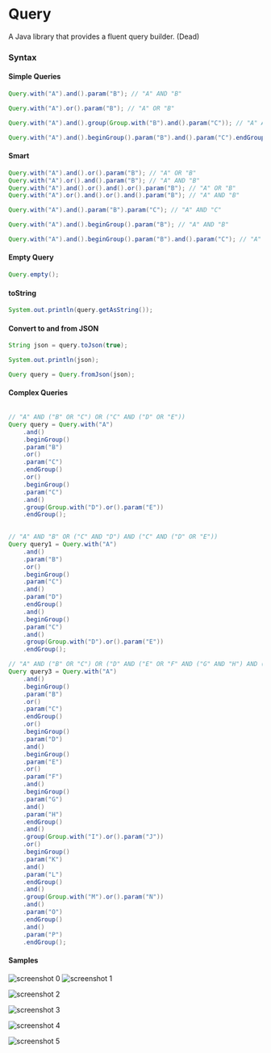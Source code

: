 # Query
A Java library that provides a fluent query builder. (Dead)


### Syntax

#### Simple Queries

```java
Query.with("A").and().param("B"); // "A" AND "B"

Query.with("A").or().param("B"); // "A" OR "B"

Query.with("A").and().group(Group.with("B").and().param("C")); // "A" AND ("B" AND "C")

Query.with("A").and().beginGroup().param("B").and().param("C").endGroup(); // "A" AND ("B" AND "C")
```


#### Smart

```java
Query.with("A").and().or().param("B"); // "A" OR "B"
Query.with("A").or().and().param("B"); // "A" AND "B"
Query.with("A").and().or().and().or().param("B"); // "A" OR "B"
Query.with("A").or().and().or().and().param("B"); // "A" AND "B"

Query.with("A").and().param("B").param("C"); // "A" AND "C"

Query.with("A").and().beginGroup().param("B"); // "A" AND "B"

Query.with("A").and().beginGroup().param("B").and().param("C"); // "A" AND ("B" AND "C")
```


#### Empty Query

```java
Query.empty();
```


#### toString

```java
System.out.println(query.getAsString());
```


#### Convert to and from JSON

```java
String json = query.toJson(true);

System.out.println(json);

Query query = Query.fromJson(json);
```


#### Complex Queries

```java

// "A" AND ("B" OR "C") OR ("C" AND ("D" OR "E"))
Query query = Query.with("A")
    .and()
    .beginGroup()
    .param("B")
    .or()
    .param("C")
    .endGroup()
    .or()
    .beginGroup()
    .param("C")
    .and()
    .group(Group.with("D").or().param("E"))
    .endGroup();
    

// "A" AND "B" OR ("C" AND "D") AND ("C" AND ("D" OR "E"))
Query query1 = Query.with("A")
    .and()
    .param("B")
    .or()
    .beginGroup()
    .param("C")
    .and()
    .param("D")
    .endGroup()
    .and()
    .beginGroup()
    .param("C")
    .and()
    .group(Group.with("D").or().param("E"))
    .endGroup();

// "A" AND ("B" OR "C") OR ("D" AND ("E" OR "F" AND ("G" AND "H") AND ("I" OR "J") OR ("K" AND "L") AND ("M" OR "N") AND "O") AND "P")
Query query3 = Query.with("A")
    .and()
    .beginGroup()
    .param("B")
    .or()
    .param("C")
    .endGroup()
    .or()
    .beginGroup()
    .param("D")
    .and()
    .beginGroup()
    .param("E")
    .or()
    .param("F")
    .and()
    .beginGroup()
    .param("G")
    .and()
    .param("H")
    .endGroup()
    .and()
    .group(Group.with("I").or().param("J"))
    .or()
    .beginGroup()
    .param("K")
    .and()
    .param("L")
    .endGroup()
    .and()
    .group(Group.with("M").or().param("N"))
    .and()
    .param("O")
    .endGroup()
    .and()
    .param("P")
    .endGroup();

```


#### Samples

![screenshot 0](/screenshots/0.jpg)    ![screenshot 1](/screenshots/1.jpg)

![screenshot 2](/screenshots/2.jpg)

![screenshot 3](/screenshots/3.jpg)

![screenshot 4](/screenshots/5.jpg)

![screenshot 5](/screenshots/4.jpg)







